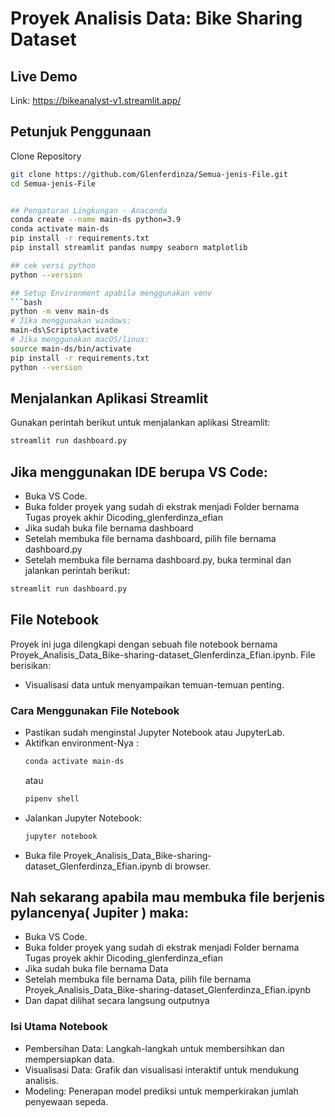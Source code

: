 # Proyek Analisis Data: Bike Sharing Dataset

## Live Demo
Link: https://bikeanalyst-v1.streamlit.app/

## Petunjuk Penggunaan

 Clone Repository
   ```bash
   git clone https://github.com/Glenferdinza/Semua-jenis-File.git
   cd Semua-jenis-File


## Pengaturan Lingkungan - Anaconda
conda create --name main-ds python=3.9
conda activate main-ds
pip install -r requirements.txt
pip install streamlit pandas numpy seaborn matplotlib

## cek versi python
python --version

## Setup Environment apabila menggunakan venv
```bash
python -m venv main-ds
# Jika menggunakan windows:
main-ds\Scripts\activate
# Jika menggunakan macOS/linux:
source main-ds/bin/activate
pip install -r requirements.txt
python --version
```

## Menjalankan Aplikasi Streamlit
Gunakan perintah berikut untuk menjalankan aplikasi Streamlit:
```bash
streamlit run dashboard.py
```

## Jika menggunakan IDE berupa VS Code:
- Buka VS Code.
- Buka folder proyek yang sudah di ekstrak menjadi Folder bernama Tugas proyek akhir Dicoding_glenferdinza_efian
- Jika sudah buka file bernama dashboard
- Setelah membuka file bernama dashboard, pilih file bernama dashboard.py
- Setelah membuka file bernama dashboard.py, buka terminal dan jalankan perintah berikut:
```bash
streamlit run dashboard.py
```


## File Notebook
Proyek ini juga dilengkapi dengan sebuah file notebook bernama Proyek_Analisis_Data_Bike-sharing-dataset_Glenferdinza_Efian.ipynb. File berisikan:
- Visualisasi data untuk menyampaikan temuan-temuan penting.

### Cara Menggunakan File Notebook
- Pastikan sudah menginstal Jupyter Notebook atau JupyterLab.
- Aktifkan environment-Nya :
   ```bash
   conda activate main-ds
   ```
   atau
   ```bash
   pipenv shell
   ```
- Jalankan Jupyter Notebook:
   ```bash
   jupyter notebook
   ```
- Buka file Proyek_Analisis_Data_Bike-sharing-dataset_Glenferdinza_Efian.ipynb di browser.

## Nah sekarang apabila mau membuka file berjenis pylancenya( Jupiter ) maka:
- Buka VS Code.
- Buka folder proyek yang sudah di ekstrak menjadi Folder bernama Tugas proyek akhir Dicoding_glenferdinza_efian
- Jika sudah buka file bernama Data
- Setelah membuka file bernama Data, pilih file bernama Proyek_Analisis_Data_Bike-sharing-dataset_Glenferdinza_Efian.ipynb
- Dan dapat dilihat  secara langsung outputnya

### Isi Utama Notebook
- Pembersihan Data: Langkah-langkah untuk membersihkan dan mempersiapkan data.
- Visualisasi Data: Grafik dan visualisasi interaktif untuk mendukung analisis.
- Modeling: Penerapan model prediksi untuk memperkirakan jumlah penyewaan sepeda.

